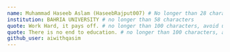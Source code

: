 ```yaml
---
name: Muhammad Haseeb Aslam (HaseebRajput007) # No longer than 28 characters
institution: BAHRIA UNIVERSITY # no longer than 58 characters
quote: Work Hard, it pays off. # no longer than 100 characters, avoid using quotes(") to guarantee the format remains the same.
quote: There is no end to education. # no longer than 100 characters, avoid using quotes(") to guarantee the format remains the same.
github_user: aiwithqasim
---
```

